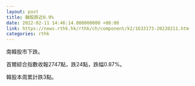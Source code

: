 ```yaml
---
layout: post
title: 韓股跌近0.9%
date: 2022-02-11 14:46:14.000000000 +08:00
link: https://news.rthk.hk/rthk/ch/component/k2/1633173-20220211.htm
categories: rthk
---
```


南韓股市下跌。

首爾綜合指數收報2747點，跌24點，跌幅0.87%。

韓股本周累計跌3點。
